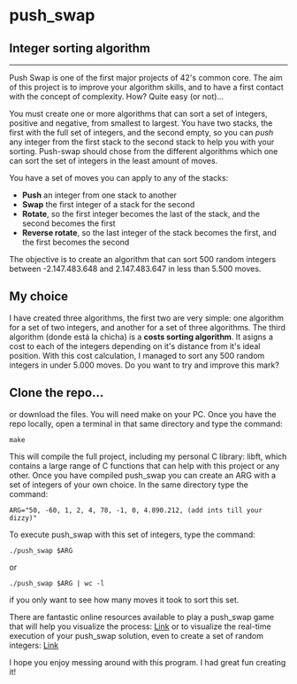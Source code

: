 # push_swap
## Integer sorting algorithm
---
Push Swap is one of the first major projects of 42's common core. The aim of this project is to improve your algorithm skills, and to have a first contact with the concept of complexity. How? Quite easy (or not)...

You must create one or more algorithms that can sort a set of integers, positive and negative, from smallest to largest. You have two stacks, the first with the full set of integers, and the second empty, so you can *push* any integer from the first stack to the second stack to help you with your sorting. Push-swap should chose from the different algorithms which one can sort the set of integers in the least amount of moves.

You have a set of moves you can apply to any of the stacks:
  * __Push__ an integer from one stack to another
  * __Swap__ the first integer of a stack for the second
  * __Rotate__, so the first integer becomes the last of the stack, and the second becomes the first
  * __Reverse rotate__, so the last integer of the stack becomes the first, and the first becomes the second

The objective is to create an algorithm that can sort 500 random integers between -2.147.483.648 and 2.147.483.647 in less than 5.500 moves.

## My choice
I have created three algorithms, the first two are very simple: one algorithm for a set of two integers, and another for a set of three algorithms. The third algorithm (donde está la chicha) is a __costs sorting algorithm__. It asigns a cost to each of the integers depending on it's distance from it's ideal position.
With this cost calculation, I managed to sort any 500 random integers in under 5.000 moves. Do you want to try and improve this mark?

## Clone the repo...
or download the files. You will need make on your PC. Once you have the repo locally, open a terminal in that same directory and type the command:
```
make
```
This will compile the full project, including my personal C library: libft, which contains a large range of C functions that can help with this project or any other.
Once you have compiled push_swap you can create an ARG with a set of integers of your own choice. In the same directory type the command:
```
ARG="50, -60, 1, 2, 4, 78, -1, 0, 4.890.212, (add ints till your dizzy)"
```
To execute push_swap with this set of integers, type the command:
```
./push_swap $ARG
```
or
```
./push_swap $ARG | wc -l
```
if you only want to see how many moves it took to sort this set.

There are fantastic online resources available to play a push_swap game that will help you visualize the process:
[Link](https://vscza.itch.io/push-swap)
or to visualize the real-time execution of your push_swap solution, even to create a set of random integers:
[Link](https://push-swap-visualizer.vercel.app/)

I hope you enjoy messing around with this program. I had great fun creating it!
